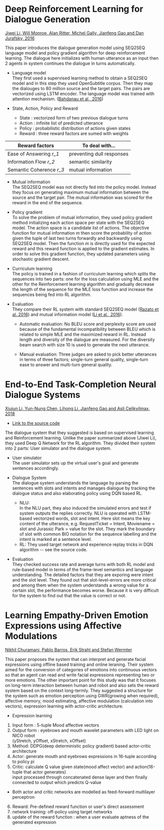 # Deep Reinforcement Learning for Dialogue Generation

[Jiwei Li, Will Monroe, Alan Ritter, Michel Gally, Jianfeng Gao and Dan Jurafsky, 2016](https://arxiv.org/abs/1606.01541)

This paper introduces the dialogue generation model using SEQ2SEQ language model 
and policy gradient algorithm for deep reinforcement learning.
The dialogue here initializes with human utterance as an input then 2 agents
in system continues the dialogue in turns automatically.

* Language model  
They first used a supervised learning method to obtain a SEQ2SEQ model and in this step
they used OpenSubtitle corpus. Then they map the dialouges to 80 million source and the target pairs.
The pairs are vectorized using LSTM encoder.
The language model was trained with attention mechanism. ([Bahdanau et al., 2016](https://arxiv.org/abs/1409.0473))

* State, Action, Policy and Reward
  - State : vectorized form of two previous dialogue turns
  - Action : infinite list of predicted utterance
  - Policy : probabilistic distribution of actions given states
  - Reward : three reward factors are sumed with weights
  
Reward factors| To deal with...
--------------------| -------------
Ease of Answering *r_1*| preventing dull responses
Information Flow *r_2*| semantic similarity
Semantic Coherence *r_3*| mutual information

* Mutual information  
The SEQ2SEQ model was not directly fed into the policy model.
Instead they focus on generating maximum mutual information between the source and the target pair.
The mutual information was scored for the reward in the end of the sequence.

* Policy gradient  
To solve the problem of mutual information, they used policy gradient method initializing each action space per state
with the SEQ2SEQ model. The action space is a candidate list of actions. The objective function for
mutual information *m* then score the probability of action given the tuple of last two turns 
forwardly and backwardly using SEQ2SEQ model. 
Then the function *m* is directly used for the expected reward and this reward function is applied to the gradient estimates.
In order to solve this gradient function, they updated parameters using stochastic gradient descent.

* Curriculum learning  
The policy is trained in a fashion of curriculum learning which splits the sequences into two parts: one for the loss 
calculation using MLE and the other for the Reinforcement learning algorithm and gradually decrease the length of the
sequence for the MLE loss function and increase the sequences being fed into RL algorithm.


* Evaluation  
  They compare their RL system with standard SEQ2SEQ model ([Razato et al.,2016](https://arxiv.org/abs/1511.06732)) 
  and mutual information model ([Li et al., 2016](https://arxiv.org/abs/1510.03055)).
  - Automatic evaluation: No BLEU score and perplexity score are used because of the fundamental incompatibility 
  between BLEU which is related to simple MLE and the maximized reward in RL. 
  Instead length and diversity of the dialogue are measured. For the diversity beam search with size 10 is used to generate the next utterance.

  - Manual evaluation: Three judges are asked to pick better utterances in terms of three factors; single-turn general quality,
  single-turn ease to answer and multi-turn general quality.
  
  
# End-to-End Task-Completion Neural Dialogue Systems
[Xiujun Li, Yun-Nung Chen, Lihong Li, Jianfeng Gao and Asli Celikyilmax, 2018](https://arxiv.org/abs/1703.01008)  
  - [Link to the source code](https://github.com/MiuLab/TC-Bot)  

The dialogue system that they suggested is based on supervised learning and Reinforcement learning.
Unlike the paper summarized above (Jiwei Li), they used Deep Q Network for the RL algorithm.
They divided their system into 2 parts: User simulator and the dialogue system.

* User simulator  
The user simulator sets up the virtual user's goal and generate sentences accordingly.

* Dialogue System  
The dialogue system understands the language by parsing the sentences with slots and intents and manages dialogue by tracking the dialogue status and also elaborating policy using DQN based RL.
  - NLU:  
In the NLU part, they also induced the simulated errors and test if system outputs the replies correctly.
NLU is operated with LSTM-based vectorized words, slot and intent.
Here slot means the key content of the utterance, e.g. RequestTicket = Intent, Moviename = slot and Jurassic Park = value for the slot.
They mark the boundary of slot with common BIO notation for the sequence labelling and the intent is marked at a sentence level.
  - RL: 
  They used target network and experience replay tricks in DQN algorithm -- see the source code.
* Evaluation  
They checked success rate and average turns with both RL model and rule-based model in terms of the frame-level semantics and language understanding. The detailed factors that they are exporing were intent and the slot level. They found out that slot-level-errors are more critical and among them when the system understands a wrong value for a certain slot, the performance becomes worse. Because it is very difficult for the system to find out that the value is correct or not.
  

# Learning Empathy-Driven Emotion Expressions using Affective Modulations
[Nikhil Churamani, Pablo Barros, Erik Strahl and Stefan Wermter](https://www2.informatik.uni-hamburg.de/wtm/publications/2018/CBSW18/Churamani_Learning_Empathy_Driven_Web_WTM.pdf)

This paper proposes the system that can interpret and generate facial expressions using offline based training and online leraning.
Their system aimed for the conversion of categories of emotions into continuous vectors so that an agent can read and write facial expressions representing two or more emotions.
The other important point for this study was that it focuses on long-term interaction between human and robot and also sets the reward system based on the context long-termly.
They suggested a structure for the system such as emotion perception using GWR(growing when required), affective memory, mood estimating, affective modulation (calculation into vectors), expression learning with actor-critic architecture.

* Expression learning  
1) Input form : 5-tuple Mood affective vectors 
2) Output form : eyebrows and mouth wavelet parameters with LED light on NICO robot  
   (yStretch, yOffset, xStretch, xOffset)  
3) Method: DDPG(deep deterministic policy gradient) based actor-critic architecture  
4) Actor: generate mouth and eyebrows expressions in 16-tuple according to policy pi   
5) Critic: calculate Q value given state(mood affect vector) and action(16-tuple that actor generates)  
           input processed through concatenated dense layer and then finally connected to output which predicts Q-value
+ Both actor and critic networks are modelled as feed-forward multilayer perceptron
6) Reward: Pre-defined reward function or user's direct assessment  
7) network training: off-policy using target networks 
8) update of the reward function : when a user evaluate aptness of the generated expression


